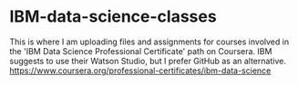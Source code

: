 # IBM-data-science-classes

This is where I am uploading files and assignments for courses involved in the 'IBM Data Science Professional Certificate' path on Coursera.
IBM suggests to use their Watson Studio, but I prefer GitHub as an alternative.
https://www.coursera.org/professional-certificates/ibm-data-science
